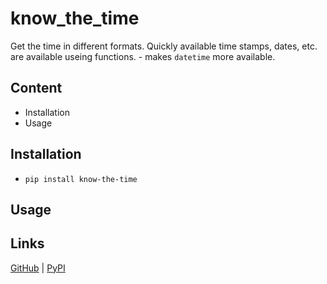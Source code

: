# know_the_time

Get the time in different formats. Quickly available time stamps, dates, etc. are available useing functions. - makes `datetime` more available.
## Content
- Installation
- Usage

## Installation
- `pip install know-the-time`

## Usage

## Links
[GitHub](https://github.com/ICreedenI/know_the_time) | [PyPI](https://pypi.org/project/know-the-time/)